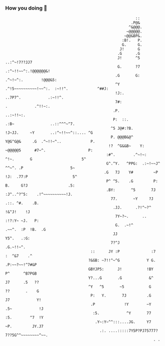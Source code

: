 ### How you doing 👋



                                                              ::                                                    
                                                            .P@&                                                    
                                                           ^&@@@.                                                   
                                                          ~@@@@@.                                                   
                                                         ~@@&BP&.                                                   
                                                        :B!.   P.                                                   
                                                        G.     G.                                                   
                                                       J!      G                                                    
                                                      .G      .G                                                    
                                                      J!      ^5                                  ..:^~!7??JJ7      
                                                      G.      ?7                          .:^~!!~~^:.!@@@@@@&!      
                                                     .G       G:                     .^~!~^:.        !@@@&5:        
                                                     ^Y    .^!5~~~~~~~~~~!~~^:.  :~!!^.             ^##J:           
                                                     !J:.                   ..7P7^.            .:~!!^.              
                                                     7#:                      .            .^!!~:.                  
                                                    .P.                             ..:~!!~:.                       
                                                    P:  ::.                        .:B~                ..::^^^~^7.  
                                                   ^5 J@#:?B.             !J~JJ.     ~Y       ..:^~!!~~^::.... ^G   
                                                   P. @@@B&@^            Y@G^G@&     .G  .^~!!~^..             P.   
                                                  !?  ^G&&B~    Y:       ~@@@@@5      #7~^.                   P:    
                                                 :#^.        .^~!~:        ^!~.       G                      5^     
                                                 G^.^Y.   ^PPG:  .:~!~~J^      ^^~^. .P                     5~      
                                                .G   7J    Y#         ~P     !J:  .77:P                    5^       
                                                 P^ ^5.    .G         P:     B.     G?J                  .5:        
                                                 .BY:       ^5       7J      :J^..^?^5:    .!^~~~~~~~~~~!J.         
                                                   77.       ~Y     ?J         .::. ^#.    .B.                      
                                                    .JJ.      .?!^~?^              !&^J!    !J                      
                                                     7Y~?~.      ..             :!?:Y~ ~J.   P:                     
                                                     G.  .~!^                .~~^.  :P  !B.  .G                     
                                                    JJ                               Y5^.   .:G:                    
                                                   7?^J                              .G.~!!~^.                      
                                          ::      JY :P              :7            :  ^&7    .^                     
                                         ?&GB: ~7!!^~^G            Y G.           .P:~~?~~!^7#&P                    
                                         GBYJP5:      J!           !BY            P^      ^B7PGB                    
                                         Y?...G       .G            &^           J7      .5   ??                    
                                         ^Y   ^5       ~5           G           ??       .    G                     
                                          P:   Y.       7J         .G          J7            Y!                     
                                          .P             !Y        ~Y        .5~            !J                      
                                           :5.            ^Y       77       :5.        ^7  !Y                       
                                            .Y~:Y~^^:::....JG.     Y7      ~P.         JY.J7                        
                                              .:. ....:::::7Y5P?PJ75777?7??5G^^~~~~~~~~^~~.                         
                                                                      . .                                           
<!--
**Nguyen-Ngoc-Hung/Nguyen-Ngoc-Hung** is a ✨ _special_ ✨ repository because its `README.md` (this file) appears on your GitHub profile.

Here are some ideas to get you started:

- 🔭 I’m currently working on ...
- 🌱 I’m currently learning ...
- 👯 I’m looking to collaborate on ...
- 🤔 I’m looking for help with ...
- 💬 Ask me about ...
- 📫 How to reach me: ...
- 😄 Pronouns: ...
- ⚡ Fun fact: ...
-->
